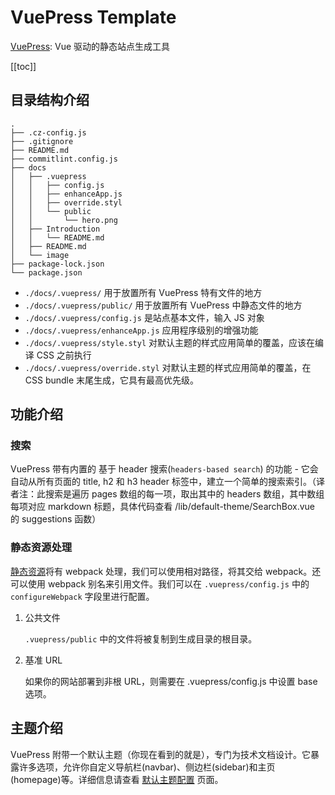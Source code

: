 # VuePress Template

[VuePress](https://www.vuepress.cn/): Vue 驱动的静态站点生成工具

[[toc]]

## 目录结构介绍

```shell
.
├── .cz-config.js
├── .gitignore
├── README.md
├── commitlint.config.js
├── docs
│   ├── .vuepress
│   │   ├── config.js
│   │   ├── enhanceApp.js
│   │   ├── override.styl
│   │   └── public
│   │       └── hero.png
│   ├── Introduction
│   │   └── README.md
│   ├── README.md
│   └── image
├── package-lock.json
└── package.json
```

-   `./docs/.vuepress/` 用于放置所有 VuePress 特有文件的地方
-   `./docs/.vuepress/public/` 用于放置所有 VuePress 中静态文件的地方
-   `./docs/.vuepress/config.js` 是站点基本文件，输入 JS 对象
-   `./docs/.vuepress/enhanceApp.js` 应用程序级别的增强功能
-   `./docs/.vuepress/style.styl` 对默认主题的样式应用简单的覆盖，应该在编译 CSS 之前执行
-   `./docs/.vuepress/override.styl` 对默认主题的样式应用简单的覆盖，在 CSS bundle 末尾生成，它具有最高优先级。

## 功能介绍

### 搜索

VuePress 带有内置的 基于 header 搜索(`headers-based search`) 的功能 - 它会自动从所有页面的 title, h2 和 h3 header 标签中，建立一个简单的搜索索引。（译者注：此搜索是遍历 pages 数组的每一项，取出其中的 headers 数组，其中数组每项对应 markdown 标题，具体代码查看 /lib/default-theme/SearchBox.vue 的 suggestions 函数）

### 静态资源处理

[静态资源](https://www.vuepress.cn/guide/assets.html#%E7%9B%B8%E5%AF%B9-urls)将有 webpack 处理，我们可以使用相对路径，将其交给 webpack。还可以使用 webpack 别名来引用文件。我们可以在 `.vuepress/config.js` 中的 `configureWebpack` 字段里进行配置。

1. 公共文件

    `.vuepress/public` 中的文件将被复制到生成目录的根目录。

2. 基准 URL

    如果你的网站部署到非根 URL，则需要在 .vuepress/config.js 中设置 base 选项。

## 主题介绍

VuePress 附带一个默认主题（你现在看到的就是），专门为技术文档设计。它暴露许多选项，允许你自定义导航栏(navbar)、侧边栏(sidebar)和主页(homepage)等。详细信息请查看 [默认主题配置](https://www.vuepress.cn/default-theme-config/#%E5%88%B7%E6%96%B0%E5%86%85%E5%AE%B9%E7%9A%84%E5%BC%B9%E7%AA%97) 页面。
